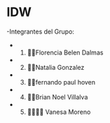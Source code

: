 # IDW 
-Integrantes del Grupo: 
* 1) 👩‍🎓Florencia Belen Dalmas
* 2) 👩‍🎓Natalia Gonzalez
* 3) 👨‍🎓fernando paul hoven
* 4) 👨‍🎓Brian Noel Villalva
* 5) 👩‍🎓👱🍇 Vanesa Moreno
